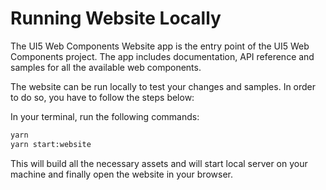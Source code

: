 # Running Website Locally

The UI5 Web Components Website app is the entry point of the UI5 Web Components project. 
The app includes documentation, API reference and samples for all the available web components.

The website can be run locally to test your changes and samples.
In order to do so, you have to follow the steps below:

In your terminal, run the following commands:

```bash
yarn
yarn start:website
```

This will build all the necessary assets and will start local server on your machine
and finally open the website in your browser.
